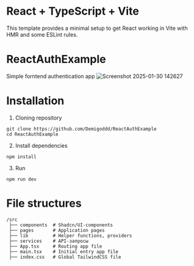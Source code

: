 # React + TypeScript + Vite

This template provides a minimal setup to get React working in Vite with HMR and some ESLint rules.

# ReactAuthExample
Simple forntend authentication app
![Screenshot 2025-01-30 142627](https://github.com/user-attachments/assets/2cc449e5-4c48-4e80-9a48-389771cf9c4d)

# Installation
1) Cloning repository
```
git clone https://github.com/Demigoddd/ReactAuthExample
cd ReactAuthExample
```
2) Install dependencies
```
npm install
```
3) Run
```
npm run dev
```

# File structures
```
/src
 ├── components  # Shadcn/UI-components
 ├── pages       # Application pages
 ├── lib         # Helper functions, providers
 ├── services    # API-запросы
 ├── App.tsx     # Routing app file
 ├── main.tsx    # Initial entry app file
 ├── index.css   # Global TailwindCSS file
```
